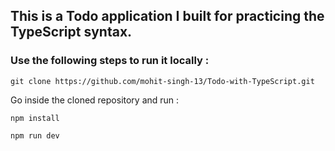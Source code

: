 ## This is a Todo application I built for practicing the TypeScript syntax.

### Use the following steps to run it locally :
```
git clone https://github.com/mohit-singh-13/Todo-with-TypeScript.git
```

Go inside the cloned repository and run :
```
npm install
```
```
npm run dev
```
